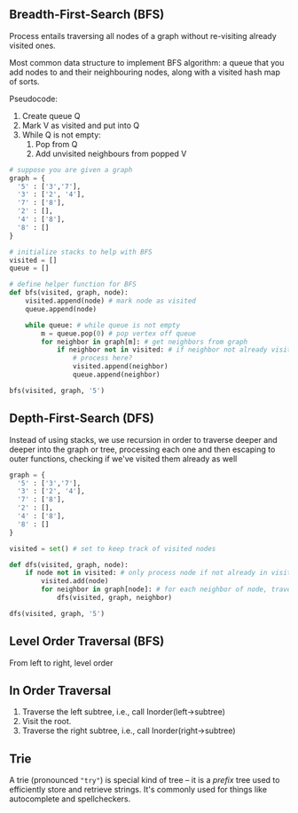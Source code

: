 ## Breadth-First-Search (BFS)

Process entails traversing all nodes of a graph without re-visiting already visited ones.

Most common data structure to implement BFS algorithm: a queue that you add nodes to and their neighbouring nodes, along with a visited hash map of sorts.

Pseudocode:
1. Create queue Q
2. Mark V as visited and put into Q
3. While Q is not empty:
	1. Pop from Q
	2. Add unvisited neighbours from popped V

```python
# suppose you are given a graph
graph = {
  '5' : ['3','7'],
  '3' : ['2', '4'],
  '7' : ['8'],
  '2' : [],
  '4' : ['8'],
  '8' : []
}

# initialize stacks to help with BFS
visited = []
queue = []

# define helper function for BFS
def bfs(visited, graph, node):
	visited.append(node) # mark node as visited
	queue.append(node)

	while queue: # while queue is not empty
		m = queue.pop(0) # pop vertex off queue
		for neighbor in graph[m]: # get neighbors from graph
			if neighbor not in visited: # if neighbor not already visited
				# process here?
				visited.append(neighbor)
				queue.append(neighbor)

bfs(visited, graph, '5')
```

## Depth-First-Search (DFS)

Instead of using stacks, we use recursion in order to traverse deeper and deeper into the graph or tree, processing each one and then escaping to outer functions, checking if we've visited them already as well

```python
graph = {
  '5' : ['3','7'],
  '3' : ['2', '4'],
  '7' : ['8'],
  '2' : [],
  '4' : ['8'],
  '8' : []
}

visited = set() # set to keep track of visited nodes

def dfs(visited, graph, node):
	if node not in visited: # only process node if not already in visited
		visited.add(node)
		for neighbor in graph[node]: # for each neighbor of node, traverse
			dfs(visited, graph, neighbor)

dfs(visited, graph, '5')
```
## Level Order Traversal (BFS)

From left to right, level order
## In Order Traversal

1. Traverse the left subtree, i.e., call Inorder(left->subtree)
2. Visit the root.
3. Traverse the right subtree, i.e., call Inorder(right->subtree)
## Trie

A trie (pronounced `"try"`) is special kind of tree – it is a *prefix* tree used to efficiently store and retrieve strings. It's commonly used for things like autocomplete and spellcheckers.

